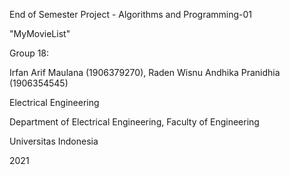 End of Semester Project - Algorithms and Programming-01

"MyMovieList"

Group 18:

Irfan Arif Maulana              (1906379270),
Raden Wisnu Andhika Pranidhia   (1906354545)

Electrical Engineering

Department of Electrical Engineering, Faculty of Engineering

Universitas Indonesia

2021

